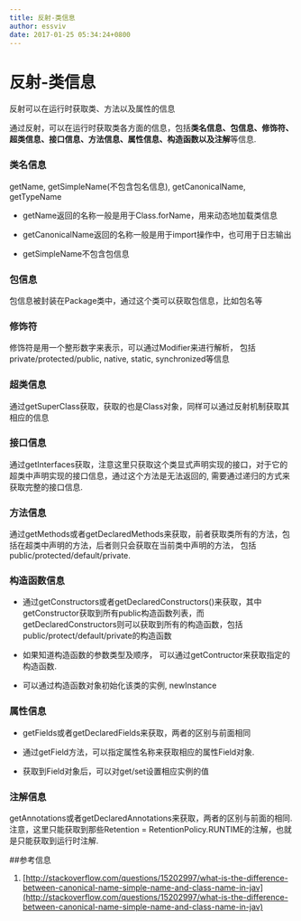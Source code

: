 ```yaml
---
title: 反射-类信息
author: essviv
date: 2017-01-25 05:34:24+0800
---
```


# 反射-类信息

反射可以在运行时获取类、方法以及属性的信息

通过反射，可以在运行时获取类各方面的信息，包括**类名信息、包信息、修饰符、超类信息、接口信息、方法信息、属性信息、构造函数以及注解**等信息.

### 类名信息

getName, getSimpleName(不包含包名信息), getCanonicalName, getTypeName

* getName返回的名称一般是用于Class.forName，用来动态地加载类信息

* getCanonicalName返回的名称一般是用于import操作中，也可用于日志输出

* getSimpleName不包含包信息


### 包信息

包信息被封装在Package类中，通过这个类可以获取包信息，比如包名等

### 修饰符

修饰符是用一个整形数字来表示，可以通过Modifier来进行解析， 包括private/protected/public, native, static, synchronized等信息

### 超类信息

通过getSuperClass获取，获取的也是Class对象，同样可以通过反射机制获取其相应的信息

### 接口信息

通过getInterfaces获取，注意这里只获取这个类显式声明实现的接口，对于它的超类中声明实现的接口信息，通过这个方法是无法返回的, 需要通过递归的方式来获取完整的接口信息.

### 方法信息

通过getMethods或者getDeclaredMethods来获取，前者获取类所有的方法，包括在超类中声明的方法，后者则只会获取在当前类中声明的方法， 包括public/protected/default/private.

### 构造函数信息  

* 通过getConstructors或者getDeclaredConstructors()来获取，其中getConstructor获取到所有public构造函数列表，而getDeclaredConstructors则可以获取到所有的构造函数，包括public/protect/default/private的构造函数

* 如果知道构造函数的参数类型及顺序， 可以通过getContructor来获取指定的构造函数.

* 可以通过构造函数对象初始化该类的实例, newInstance

### 属性信息

* getFields或者getDeclaredFields来获取，两者的区别与前面相同

* 通过getField方法，可以指定属性名称来获取相应的属性Field对象. 

* 获取到Field对象后，可以对get/set设置相应实例的值

### 注解信息

getAnnotations或者getDeclaredAnnotations来获取，两者的区别与前面的相同. 注意，这里只能获取到那些Retention = RetentionPolicy.RUNTIME的注解，也就是只能获取到运行时注解.

 
##参考信息
1. [http://stackoverflow.com/questions/15202997/what-is-the-difference-between-canonical-name-simple-name-and-class-name-in-jav](http://stackoverflow.com/questions/15202997/what-is-the-difference-between-canonical-name-simple-name-and-class-name-in-jav)